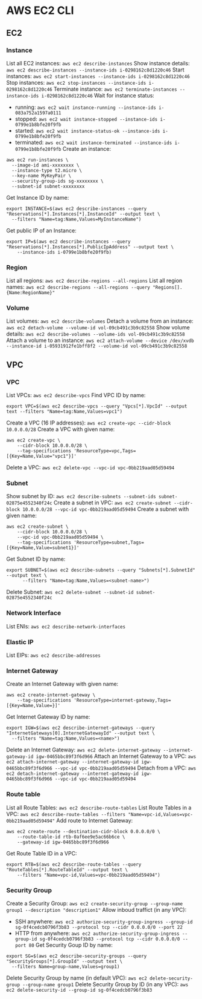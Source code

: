# AWS EC2 CLI

## EC2

### Instance
List all EC2 instances: `aws ec2 describe-instances`
Show instance details: `aws ec2 describe-instances --instance-ids i-0298162c8d1220c46`
Start instances: `aws ec2 start-instances --instance-ids i-0298162c8d1220c46`
Stop instances: `aws ec2 stop-instances --instance-ids i-0298162c8d1220c46`
Terminate instance: `aws ec2 terminate-instances --instance-ids i-0298162c8d1220c46`
Wait for instance status:
- running: `aws ec2 wait instance-running --instance-ids i-083a752a1597a0111`
- stopped: `aws ec2 wait instance-stopped --instance-ids i-0799e1b8bfe20f9fb`
- started: `aws ec2 wait instance-status-ok --instance-ids i-0799e1b8bfe20f9fb`
- terminated: `aws ec2 wait instance-terminated --instance-ids i-0799e1b8bfe20f9fb`
Create an instance:
```shell
aws ec2 run-instances \
  --image-id ami-xxxxxxxx \
  --instance-type t2.micro \
  --key-name MyKeyPair \
  --security-group-ids sg-xxxxxxxx \
  --subnet-id subnet-xxxxxxxx
```
Get Instance ID by name:
```shell
export INSTANCE=$(aws ec2 describe-instances --query "Reservations[*].Instances[*].InstanceId" --output text \
  --filters "Name=tag:Name,Values=MyInstanceName")
```
Get public IP of an Instance:
```shell
export IP=$(aws ec2 describe-instances --query "Reservations[*].Instances[*].PublicIpAddress" --output text \
	--instance-ids i-0799e1b8bfe20f9fb)
```

### Region
List all regions: `aws ec2 describe-regions --all-regions`
List all region names: `aws ec2 describe-regions --all-regions --query "Regions[].{Name:RegionName}"`

### Volume
List volumes: `aws ec2 describe-volumes`
Detach a volume from an instance: `aws ec2 detach-volume --volume-id vol-09cb491c3b9c82558`
Show volume details: `aws ec2 describe-volumes --volume-ids vol-09cb491c3b9c82558`
Attach a volume to an instance: `aws ec2 attach-volume --device /dev/xvdb --instance-id i-05931912fe1bff8f2 --volume-id vol-09cb491c3b9c82558`


## VPC

### VPC
List VPCs: `aws ec2 describe-vpcs`
Find VPC ID by name: 
```shell
export VPC=$(aws ec2 describe-vpcs --query "Vpcs[*].VpcId" --output text --filters "Name=tag:Name,Values=vpc1")
```
Create a VPC (16 IP addresses): `aws ec2 create-vpc --cidr-block 10.0.0.0/28`
Create a VPC with given name: 
```shell 
aws ec2 create-vpc \
	--cidr-block 10.0.0.0/28 \
	--tag-specifications 'ResourceType=vpc,Tags=[{Key=Name,Value="vpc1"}]'
```
Delete a VPC: `aws ec2 delete-vpc --vpc-id vpc-0bb219aad05d59494`

### Subnet
Show subnet by ID: `aws ec2 describe-subnets --subnet-ids subnet-02875e4552340f24c`
Create a subnet in VPC: `aws ec2 create-subnet --cidr-block 10.0.0.0/28 --vpc-id vpc-0bb219aad05d59494`
Create a subnet with given name:
```shell
aws ec2 create-subnet \
	--cidr-block 10.0.0.0/28 \
	--vpc-id vpc-0bb219aad05d59494 \
	--tag-specifications 'ResourceType=subnet,Tags=[{Key=Name,Value=subnet1}]'
```
Get Subnet ID by name:
```shell
export SUBNET=$(aws ec2 describe-subnets --query "Subnets[*].SubnetId" --output text \
	  --filters "Name=tag:Name,Values=<subnet-name>")
```
Delete Subnet: `aws ec2 delete-subnet --subnet-id subnet-02875e4552340f24c`

### Network Interface
List ENIs: `aws ec2 describe-network-interfaces`

### Elastic IP
List EIPs: `aws ec2 describe-addresses`

### Internet Gateway
Create an Internet Gateway with given name:
```shell
aws ec2 create-internet-gateway \
	--tag-specifications 'ResourceType=internet-gateway,Tags=[{Key=Name,Value=}]'
```
Get Internet Gateway ID by name:
```shell
export IGW=$(aws ec2 describe-internet-gateways --query "InternetGateways[0].InternetGatewayId" --output text \
  --filters "Name=tag:Name,Values=<name>")
```
Delete an Internet Gateway: `aws ec2 delete-internet-gateway --internet-gateway-id igw-0465bbc89f3f6d966`
Attach an Internet Gateway to a VPC: `aws ec2 attach-internet-gateway --internet-gateway-id igw-0465bbc89f3f6d966 --vpc-id vpc-0bb219aad05d59494`
Detach from a VPC: `aws ec2 detach-internet-gateway --internet-gateway-id igw-0465bbc89f3f6d966 --vpc-id vpc-0bb219aad05d59494`

### Route table
List all Route Tables: `aws ec2 describe-route-tables`
List Route Tables in a VPC: `aws ec2 describe-route-tables --filters "Name=vpc-id,Values=vpc-0bb219aad05d59494"`
Add route to Internet Gateway:
```shell
aws ec2 create-route --destination-cidr-block 0.0.0.0/0 \
	--route-table-id rtb-0af6ee9e5ac66b6ce \
	--gateway-id igw-0465bbc89f3f6d966
```
Get Route Table ID in a VPC:
```shell
export RTB=$(aws ec2 describe-route-tables --query "RouteTables[*].RouteTableId" --output text \
	--filters "Name=vpc-id,Values=vpc-0bb219aad05d59494")
```

### Security Group
Create a Security Group: `aws ec2 create-security-group --group-name group1 --description "description1"`
Allow inboud traffict (in any VPC):
- SSH anywhere: `aws ec2 authorize-security-group-ingress --group-id sg-0f4cedcb0796f3b83 --protocol tcp --cidr 0.0.0.0/0 --port 22`
- HTTP from anywhere: `aws ec2 authorize-security-group-ingress --group-id sg-0f4cedcb0796f3b83 --protocol tcp --cidr 0.0.0.0/0 --port 80`
Get Security Goup ID by name:
```shell
export SG=$(aws ec2 describe-security-groups --query "SecurityGroups[*].GroupId" --output text \
  --filters Name=group-name,Values=group1)
```
Delete Security Group by name (in default VPC): `aws ec2 delete-security-group --group-name group1`
Delete Security Group by ID (in any VPC): `aws ec2 delete-security-id --group-id sg-0f4cedcb0796f3b83`
